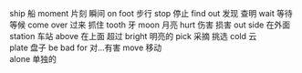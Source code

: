ship  船
moment 片刻 瞬间
on foot  步行
stop  停止
find out  发现 查明
wait  等待  等候
come over  过来 抓住 
tooth   牙
moon 月亮
hurt  伤害  损害
out side  在外面
station  车站
above  在上面  超过
bright  明亮的
pick   采摘  挑选
cold  云  
plate  盘子
be  bad   for   对...有害
move   移动  
alone   单独的 